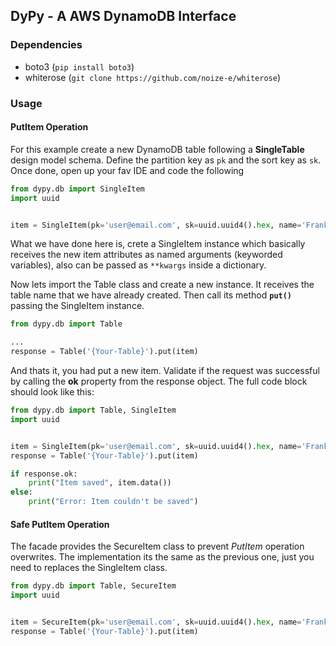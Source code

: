 DyPy - A AWS DynamoDB Interface
-------------------------------

### Dependencies

- boto3 (`pip install boto3`)
- whiterose (`git clone https://github.com/noize-e/whiterose`)

### Usage

#### PutItem Operation

For this example create a new DynamoDB table following a __SingleTable__ design model schema. Define the partition key as `pk` and the sort key as `sk`. Once done, open up your fav IDE and code the following

```python
from dypy.db import SingleItem
import uuid


item = SingleItem(pk='user@email.com', sk=uuid.uuid4().hex, name='Frank')
```

What we have done here is, crete a SingleItem instance which basically receives the new item attributes as named arguments (keyworded variables), also can be passed as `**kwargs` inside a  dictionary.

Now lets import the Table class and create a new instance. It receives the table name that we have already created. Then call its method __`put()`__ passing the SingleItem instance.

```python
from dypy.db import Table

...
response = Table('{Your-Table}').put(item)
```

And thats it, you had put a new item. Validate if the request was successful by calling the __ok__ property from the response object. The full code block should look like this:


```python
from dypy.db import Table, SingleItem
import uuid


item = SingleItem(pk='user@email.com', sk=uuid.uuid4().hex, name='Frank')
response = Table('{Your-Table}').put(item)

if response.ok:
    print("Item saved", item.data())
else:
    print("Error: Item couldn't be saved")
```

#### Safe PutItem Operation

The facade provides the SecureItem class to prevent _PutItem_ operation overwrites. The implementation its the same as the previous one, just you need to replaces the SingleItem class.

```python
from dypy.db import Table, SecureItem
import uuid


item = SecureItem(pk='user@email.com', sk=uuid.uuid4().hex, name='Frank')
response = Table('{Your-Table}').put(item)
```


